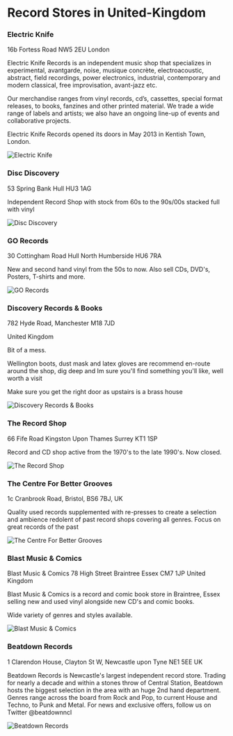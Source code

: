 # Record Stores in United-Kingdom

### Electric Knife

16b Fortess Road 
NW5 2EU 
London

Electric Knife Records is an independent music shop that specializes in experimental, avantgarde, noise, musique concrète, electroacoustic, abstract, field recordings, power electronics, industrial, contemporary and modern classical, free improvisation, avant-jazz etc.

Our merchandise ranges from vinyl records, cd’s, cassettes, special format releases, to books, fanzines and other printed material. We trade a wide range of labels and artists; we also have an ongoing line-up of events and collaborative projects.

Electric Knife Records opened its doors in May 2013 in Kentish Town, London.

![Electric Knife](https://discogslabs.imgix.net/vinylhub/541c2e49325e1d00086ebf98.jpg?auto=compress%2Cformat&fit=max&fm=jpg&h=2000&w=2000&s=8013e78c51b28dcfa218d2b2424363ea "Electric Knife")

### Disc Discovery

53 Spring Bank
Hull
HU3 1AG

Independent Record Shop with stock from 60s to the 90s/00s stacked full with vinyl

![Disc Discovery](https://discogslabs.imgix.net/vinylhub/556e1d6131eb840011ffec8c.jpg?auto=compress%2Cformat&fit=max&fm=jpg&h=2000&w=2000&s=2fbdcbd53080c523e9eeec55c29bcb03 "Disc Discovery")

### GO Records

30 Cottingham Road
Hull
North Humberside
HU6 7RA

New and second hand vinyl from the 50s to now. Also sell CDs, DVD's, Posters, T-shirts and more.

![GO Records](https://discogslabs.imgix.net/vinylhub/556e1dc0406ff90011ed9f0d.jpg?auto=compress%2Cformat&fit=max&fm=jpg&h=2000&w=2000&s=b28659077c7466c648d6a22f4258158f "GO Records")

### Discovery Records & Books

782 Hyde Road, Manchester M18 7JD

United Kingdom

Bit of a mess.

Wellington boots, dust mask and latex gloves are recommend en-route around the shop, dig deep and Im sure you'll find something you'll like, well worth a visit

Make sure you get the right door as upstairs is a brass house

![Discovery Records & Books](https://discogslabs.imgix.net/vinylhub/5532cc8862194b00115aa628.jpg?auto=compress%2Cformat&fit=max&fm=jpg&h=2000&w=2000&s=f017fe4fc6a5651850afde4a7096798c "Discovery Records & Books")

### The Record Shop

66 Fife Road
Kingston Upon Thames
Surrey
KT1 1SP

Record and CD shop active from the 1970's to the late 1990's. Now closed.

![The Record Shop](https://discogslabs.imgix.net/vinylhub/583c82d52c9375000ec795d3.jpg?auto=compress%2Cformat&fit=max&fm=jpg&h=2000&w=2000&s=2d0c8d11b1d17c06513b1a25dc332edf "The Record Shop")

### The Centre For Better Grooves

1c Cranbrook Road, Bristol, BS6 7BJ, UK

Quality used records supplemented with re-presses to create a selection and ambience redolent of past record shops covering all genres. Focus on great records of the past

![The Centre For Better Grooves](https://discogslabs.imgix.net/vinylhub/566feabd1fa1b100118fc6ce.jpg?auto=compress%2Cformat&fit=max&fm=jpg&h=2000&w=2000&s=0feffb6a148f845efe991f322c9fb5e7 "The Centre For Better Grooves")

### Blast Music & Comics

Blast Music & Comics
78 High Street
Braintree
Essex
CM7 1JP
United Kingdom

Blast Music & Comics is a record and comic book store in Braintree, Essex selling new and used vinyl alongside new CD's and comic books.

Wide variety of genres and styles available.

![Blast Music & Comics](https://discogslabs.imgix.net/vinylhub/53dffda0e0045100085ccf23.jpg?auto=compress%2Cformat&fit=max&fm=jpg&h=2000&w=2000&s=78d693b02b98396b66c84f20c5c27ba3 "Blast Music & Comics")

### Beatdown Records

1 Clarendon House, Clayton St W, 
Newcastle upon Tyne 
NE1 5EE
UK

Beatdown Records is Newcastle's largest independent record store. Trading for nearly a decade and within a stones throw of Central Station, Beatdown hosts the biggest selection in the area with an huge 2nd hand department. Genres range across the board from Rock and Pop, to current House and Techno, to Punk and Metal. For news and exclusive offers, follow us on Twitter @beatdownncl

![Beatdown Records](https://discogslabs.imgix.net/vinylhub/5a85cb165c4580002f3f4b76.jpg?auto=compress%2Cformat&fit=max&fm=jpg&h=2000&w=2000&s=2ea737a9ae3966c1688fc0bf2366ac80 "Beatdown Records")

